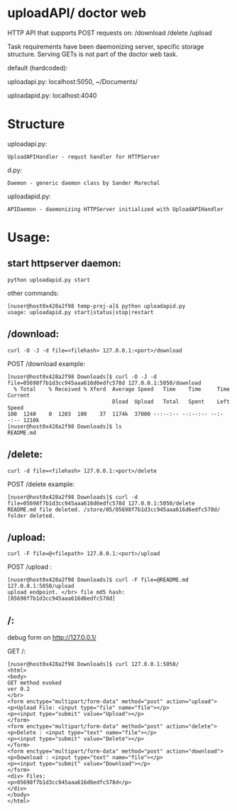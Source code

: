 # uploadAPI/ doctor web
HTTP API that supports POST requests on: /download /delete /upload

Task requirements have been daemonizing server, specific storage structure. Serving GETs is not part of the doctor web task.

default (hardcoded):

uploadapi.py: localhost:5050, ~/Documents/

uploadapid.py: localhost:4040
# Structure
uploadapi.py: 

	UploadAPIHandler - requst handler for HTTPServer

d.py:
 
	Daemon - generic daemon class by Sander Marechal

uploadapid.py: 

	APIDaemon - daemonizing HTTPServer initialized with UploadAPIHandler
# Usage:
## start httpserver daemon:
```
python uploadapid.py start
```
 other commands:
```
[nuser@host0x428a2f98 temp-proj-a]$ python uploadapid.py
usage: uploadapid.py start|status|stop|restart
```
## /download:
```
curl -O -J -d file=<filehash> 127.0.0.1:<port>/download
 ```
 POST /download example:
```
[nuser@host0x428a2f98 Downloads]$ curl -O -J -d file=05698f7b1d3cc945aaa616d6edfc578d 127.0.0.1:5050/download
  % Total    % Received % Xferd  Average Speed   Time    Time     Time  Current
                                 Dload  Upload   Total   Spent    Left  Speed
100  1240    0  1203  100    37  1174k  37000 --:--:-- --:--:-- --:--:-- 1210k
[nuser@host0x428a2f98 Downloads]$ ls
README.md
```
## /delete:
```
curl -d file=<filehash> 127.0.0.1:<port>/delete
```
 POST /delete example:
```
[nuser@host0x428a2f98 Downloads]$ curl -d file=05698f7b1d3cc945aaa616d6edfc578d 127.0.0.1:5050/delete
README.md file deleted. /store/05/05698f7b1d3cc945aaa616d6edfc578d/ folder deleted.
```
## /upload:
```
curl -F file=@<filepath> 127.0.0.1:<port>/upload
``` 
 POST /upload :
```
[nuser@host0x428a2f98 Downloads]$ curl -F file=@README.md 127.0.0.1:5050/upload
upload endpoint. </br> file md5 hash: [05698f7b1d3cc945aaa616d6edfc578d]
```
## /:

 debug form on http://127.0.0.1/

 GET /:
```
[nuser@host0x428a2f98 Downloads]$ curl 127.0.0.1:5050/
<html>
<body>
GET method evoked
ver 0.2
</br>
<form enctype="multipart/form-data" method="post" action="upload">
<p>Upload File: <input type="file" name="file"></p>
<p><input type="submit" value="Upload"></p>
</form>
<form enctype="multipart/form-data" method="post" action="delete">
<p>Delete : <input type="text" name="file"></p>
<p><input type="submit" value="Delete"></p>
</form>
<form enctype="multipart/form-data" method="post" action="download">
<p>Download : <input type="text" name="file"></p>
<p><input type="submit" value="Download"></p>
</form>
<div> Files:
<p>05698f7b1d3cc945aaa616d6edfc578d</p>
</div>
</body>
</html>
```
